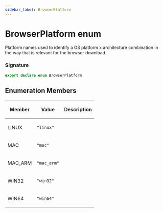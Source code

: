 ```yaml
---
sidebar_label: BrowserPlatform
---
```


# BrowserPlatform enum

Platform names used to identify a OS platform x architecture combination in the way that is relevant for the browser download.

### Signature

```typescript
export declare enum BrowserPlatform
```

## Enumeration Members

<table><thead><tr><th>

Member

</th><th>

Value

</th><th>

Description

</th></tr></thead>
<tbody><tr><td>

LINUX

</td><td>

`"linux"`

</td><td>

</td></tr>
<tr><td>

MAC

</td><td>

`"mac"`

</td><td>

</td></tr>
<tr><td>

MAC_ARM

</td><td>

`"mac_arm"`

</td><td>

</td></tr>
<tr><td>

WIN32

</td><td>

`"win32"`

</td><td>

</td></tr>
<tr><td>

WIN64

</td><td>

`"win64"`

</td><td>

</td></tr>
</tbody></table>

